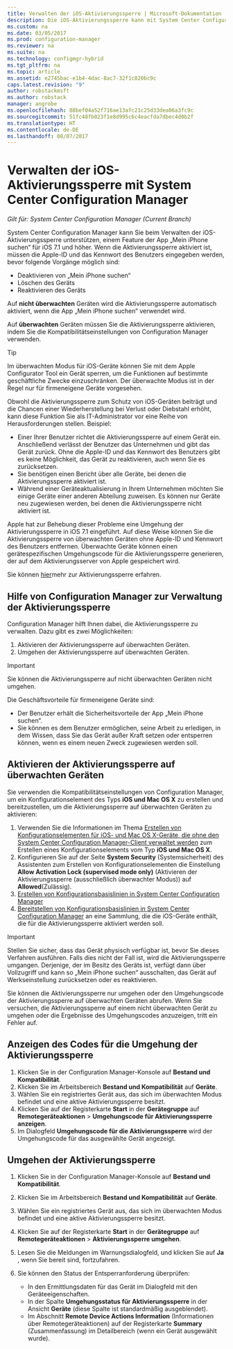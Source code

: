 ```yaml
---
title: Verwalten der iOS-Aktivierungssperre | Microsoft-Dokumentation
description: Die iOS-Aktivierungssperre kann mit System Center Configuration Manager verwaltet werden.
ms.custom: na
ms.date: 03/05/2017
ms.prod: configuration-manager
ms.reviewer: na
ms.suite: na
ms.technology: configmgr-hybrid
ms.tgt_pltfrm: na
ms.topic: article
ms.assetid: e2745bac-e1b4-4dac-8ac7-32f1c820bc9c
caps.latest.revision: "9"
author: robstackmsft
ms.author: robstack
manager: angrobe
ms.openlocfilehash: 88bef04a52f716ae13afc21c25d33dea06a3fc9c
ms.sourcegitcommit: 51fc48fb023f1e8d995c6c4eacfda7dbec4d0b2f
ms.translationtype: HT
ms.contentlocale: de-DE
ms.lasthandoff: 08/07/2017
---
```

# <a name="manage-ios-activation-lock-with-system-center-configuration-manager"></a>Verwalten der iOS-Aktivierungssperre mit System Center Configuration Manager

*Gilt für: System Center Configuration Manager (Current Branch)*


System Center Configuration Manager kann Sie beim Verwalten der iOS-Aktivierungssperre unterstützen, einem Feature der App „Mein iPhone suchen“ für iOS 7.1 und höher. Wenn die Aktivierungssperre aktiviert ist, müssen die Apple-ID und das Kennwort des Benutzers eingegeben werden, bevor folgende Vorgänge möglich sind:

- Deaktivieren von „Mein iPhone suchen“
- Löschen des Geräts
- Reaktivieren des Geräts

Auf **nicht überwachten** Geräten wird die Aktivierungssperre automatisch aktiviert, wenn die App „Mein iPhone suchen“ verwendet wird.

Auf **überwachten** Geräten müssen Sie die Aktivierungssperre aktivieren, indem Sie die Kompatibilitätseinstellungen von Configuration Manager verwenden.

> [!TIP]
> Im überwachten Modus für iOS-Geräte können Sie mit dem Apple Configurator Tool ein Gerät sperren, um die Funktionen auf bestimmte geschäftliche Zwecke einzuschränken. Der überwachte Modus ist in der Regel nur für firmeneigene Geräte vorgesehen.

Obwohl die Aktivierungssperre zum Schutz von iOS-Geräten beiträgt und die Chancen einer Wiederherstellung bei Verlust oder Diebstahl erhöht, kann diese Funktion Sie als IT-Administrator vor eine Reihe von Herausforderungen stellen. Beispiel:

- Einer Ihrer Benutzer richtet die Aktivierungssperre auf einem Gerät ein. Anschließend verlässt der Benutzer das Unternehmen und gibt das Gerät zurück. Ohne die Apple-ID und das Kennwort des Benutzers gibt es keine Möglichkeit, das Gerät zu reaktivieren, auch wenn Sie es zurücksetzen.
- Sie benötigen einen Bericht über alle Geräte, bei denen die Aktivierungssperre aktiviert ist.
- Während einer Geräteaktualisierung in Ihrem Unternehmen möchten Sie einige Geräte einer anderen Abteilung zuweisen. Es können nur Geräte neu zugewiesen werden, bei denen die Aktivierungssperre nicht aktiviert ist.


Apple hat zur Behebung dieser Probleme eine Umgehung der Aktivierungssperre in iOS 7.1 eingeführt. Auf diese Weise können Sie die Aktivierungssperre von überwachten Geräten ohne Apple-ID und Kennwort des Benutzers entfernen. Überwachte Geräte können einen gerätespezifischen Umgehungscode für die Aktivierungssperre generieren, der auf dem Aktivierungsserver von Apple gespeichert wird.

Sie können [hier](https://support.apple.com/HT201365)mehr zur Aktivierungssperre erfahren.

## <a name="how-configuration-manager-helps-you-manage-activation-lock"></a>Hilfe von Configuration Manager zur Verwaltung der Aktivierungssperre

Configuration Manager hilft Ihnen dabei, die Aktivierungssperre zu verwalten. Dazu gibt es zwei Möglichkeiten:

1. Aktivieren der Aktivierungssperre auf überwachten Geräten.
2. Umgehen der Aktivierungssperre auf überwachten Geräten.

> [!IMPORTANT]
> Sie können die Aktivierungssperre auf nicht überwachten Geräten nicht umgehen.

Die Geschäftsvorteile für firmeneigene Geräte sind:



- Der Benutzer erhält die Sicherheitsvorteile der App „Mein iPhone suchen“.
- Sie können es dem Benutzer ermöglichen, seine Arbeit zu erledigen, in dem Wissen, dass Sie das Gerät außer Kraft setzen oder entsperren können, wenn es einem neuen Zweck zugewiesen werden soll.


## <a name="enable-activation-lock-on-supervised-devices"></a>Aktivieren der Aktivierungssperre auf überwachten Geräten

Sie verwenden die Kompatibilitätseinstellungen von Configuration Manager, um ein Konfigurationselement des Typs **iOS und Mac OS X** zu erstellen und bereitzustellen, um die Aktivierungssperre auf überwachten Geräten zu aktivieren:

1. Verwenden Sie die Informationen im Thema [Erstellen von Konfigurationselementen für iOS- und Mac OS X-Geräte, die ohne den System Center Configuration Manager-Client verwaltet werden](/sccm/compliance/deploy-use/create-configuration-items-for-ios-and-mac-os-x-devices-managed-without-the-client) zum Erstellen eines Konfigurationselements vom Typ **iOS und Mac OS X**.
2. Konfigurieren Sie auf der Seite **System Security** (Systemsicherheit) des Assistenten zum Erstellen von Konfigurationselementen die Einstellung **Allow Activation Lock (supervised mode only)** (Aktivieren der Aktivierungssperre (ausschließlich überwachter Modus)) auf **Allowed**(Zulässig).
3. [Erstellen von Konfigurationsbasislinien in System Center Configuration Manager](/sccm/compliance/deploy-use/create-configuration-baselines)
4. [Bereitstellen von Konfigurationsbasislinien in System Center Configuration Manager](/sccm/compliance/deploy-use/deploy-configuration-baselines) an eine Sammlung, die die iOS-Geräte enthält, die für die Aktivierungssperre aktiviert werden soll.

> [!IMPORTANT]
> Stellen Sie sicher, dass das Gerät physisch verfügbar ist, bevor Sie dieses Verfahren ausführen. Falls dies nicht der Fall ist, wird die Aktivierungssperre umgangen. Derjenige, der im Besitz des Geräts ist, verfügt dann über Vollzugriff und kann so „Mein iPhone suchen“ ausschalten, das Gerät auf Werkseinstellung zurücksetzen oder es reaktivieren.

Sie können die Aktivierungssperre nur umgehen oder den Umgehungscode der Aktivierungssperre auf überwachten Geräten abrufen. Wenn Sie versuchen, die Aktivierungssperre auf einem nicht überwachten Gerät zu umgehen oder die Ergebnisse des Umgehungscodes anzuzeigen, tritt ein Fehler auf.



## <a name="view-the-activation-lock-bypass-code"></a>Anzeigen des Codes für die Umgehung der Aktivierungssperre

1. Klicken Sie in der Configuration Manager-Konsole auf **Bestand und Kompatibilität**.
2. Klicken Sie im Arbeitsbereich **Bestand und Kompatibilität** auf **Geräte**.
3. Wählen Sie ein registriertes Gerät aus, das sich im überwachten Modus befindet und eine aktive Aktivierungssperre besitzt.
4. Klicken Sie auf der Registerkarte **Start** in der **Gerätegruppe** auf **Remotegeräteaktionen** > **Umgehungscode für Aktivierungssperre anzeigen**.
5. Im Dialogfeld **Umgehungscode für die Aktivierungssperre** wird der Umgehungscode für das ausgewählte Gerät angezeigt.

## <a name="bypass-activation-lock"></a>Umgehen der Aktivierungssperre

1. Klicken Sie in der Configuration Manager-Konsole auf **Bestand und Kompatibilität**.
2. Klicken Sie im Arbeitsbereich **Bestand und Kompatibilität** auf **Geräte**.
3. Wählen Sie ein registriertes Gerät aus, das sich im überwachten Modus befindet und eine aktive Aktivierungssperre besitzt.
3. Klicken Sie auf der Registerkarte **Start** in der **Gerätegruppe** auf **Remotegeräteaktionen** > **Aktivierungssperre umgehen**.
5. Lesen Sie die Meldungen im Warnungsdialogfeld, und klicken Sie auf **Ja** , wenn Sie bereit sind, fortzufahren.
6. Sie können den Status der Entsperranforderung überprüfen:

    - In den Ermittlungsdaten für das Gerät im Dialogfeld mit den Geräteeigenschaften.
    - In der Spalte **Umgehungsstatus für Aktivierungssperre** in der Ansicht **Geräte** (diese Spalte ist standardmäßig ausgeblendet).
    - Im Abschnitt **Remote Device Actions Information** (Informationen über Remotegeräteaktionen) auf der Registerkarte **Summary** (Zusammenfassung) im Detailbereich (wenn ein Gerät ausgewählt wurde).
